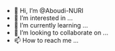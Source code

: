 - 👋 Hi, I’m @Aboudi-NURI
- 👀 I’m interested in ...
- 🌱 I’m currently learning ...
- 💞️ I’m looking to collaborate on ...
- 📫 How to reach me ...

<!---
Aboudi-NURI/Aboudi-NURI is a ✨ special ✨ repository because its `README.md` (this file) appears on your GitHub profile.
You can click the Preview link to take a look at your changes.
--->
